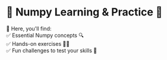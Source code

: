 # 🔢 Numpy Learning & Practice 🚀  


📌 Here, you'll find:  
✅ Essential Numpy concepts 🔍  
✅ Hands-on exercises 🏋️‍♂️  
✅ Fun challenges to test your skills 🎯  
